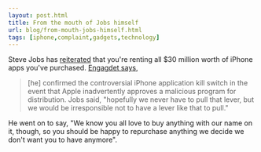 ```yaml
---
layout: post.html
title: From the mouth of Jobs himself
url: blog/from-mouth-jobs-himself.html
tags: [iphone,complaint,gadgets,technology]
---
```

Steve Jobs has [reiterated](/blog/i-love-hate-iphone) that you're renting all $30 million worth of iPhone apps you've purchased. [Engagdet says](http://www.engadget.com/2008/08/11/jobs-60-million-iphone-apps-downloaded-confirms-kill-switch/), 

> [he] confirmed the controversial iPhone application kill switch in the event that Apple inadvertently approves a malicious program for distribution. Jobs said, "hopefully we never have to pull that lever, but we would be irresponsible not to have a lever like that to pull."

He went on to say, "We know you all love to buy anything with our name on it, though, so you should be happy to repurchase anything we decide we don't want you to have anymore".
